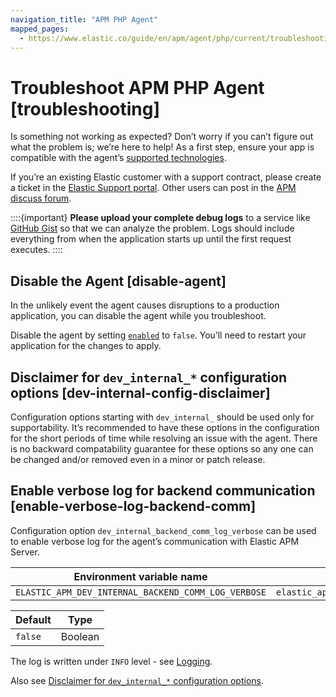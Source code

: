 ```yaml
---
navigation_title: "APM PHP Agent"
mapped_pages:
  - https://www.elastic.co/guide/en/apm/agent/php/current/troubleshooting.html
---
```


# Troubleshoot APM PHP Agent [troubleshooting]

Is something not working as expected? Don’t worry if you can’t figure out what the problem is; we’re here to help! As a first step, ensure your app is compatible with the agent’s [supported technologies](asciidocalypse://docs/apm-agent-php/docs/reference/supported-technologies.md).

If you’re an existing Elastic customer with a support contract, please create a ticket in the [Elastic Support portal](https://support.elastic.co/customers/s/login/). Other users can post in the [APM discuss forum](https://discuss.elastic.co/c/apm).

::::{important} 
**Please upload your complete debug logs** to a service like [GitHub Gist](https://gist.github.com) so that we can analyze the problem. Logs should include everything from when the application starts up until the first request executes.
::::



## Disable the Agent [disable-agent] 

In the unlikely event the agent causes disruptions to a production application, you can disable the agent while you troubleshoot.

Disable the agent by setting [`enabled`](asciidocalypse://docs/apm-agent-php/docs/reference/configuration-reference.md#config-enabled) to `false`. You’ll need to restart your application for the changes to apply.


## Disclaimer for `dev_internal_*` configuration options [dev-internal-config-disclaimer] 

Configuration options starting with `dev_internal_` should be used only for supportability. It’s recommended to have these options in the configuration for the short periods of time while resolving an issue with the agent. There is no backward compatability guarantee for these options so any one can be changed and/or removed even in a minor or patch release.


## Enable verbose log for backend communication [enable-verbose-log-backend-comm] 

Configuration option `dev_internal_backend_comm_log_verbose` can be used to enable verbose log for the agent’s communication with Elastic APM Server.

| Environment variable name | Option name in `php.ini` |
| --- | --- |
| `ELASTIC_APM_DEV_INTERNAL_BACKEND_COMM_LOG_VERBOSE` | `elastic_apm.dev_internal_backend_comm_log_verbose` |

| Default | Type |
| --- | --- |
| `false` | Boolean |

The log is written under `INFO` level - see [Logging](asciidocalypse://docs/apm-agent-php/docs/reference/configuration.md#configure-logging).

Also see [Disclaimer for `dev_internal_*` configuration options](#dev-internal-config-disclaimer).



